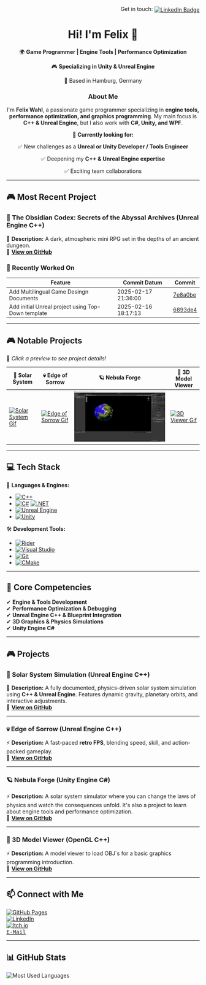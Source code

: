 <div align="right">
  Get in touch: 
  <a href="https://www.linkedin.com/in/felix-wahl-6763791b9/">
    <img src="https://custom-icon-badges.demolab.com/badge/LinkedIn-0A66C2?logo=linkedin-white&logoColor=fff" align="absmiddle" alt="LinkedIn Badge">
  </a>
</div>

<h1 align="center">Hi! I'm Felix 👋</h1> 
<p align="center">🌍 <b>Game Programmer | Engine Tools | Performance Optimization</b></p>
<p align="center">🎮 <b>Specializing in Unity & Unreal Engine</b></p>
<p align="center">📍 Based in Hamburg, Germany</p> 

<h3 align="center">About Me</h3>
<p align="center">I'm <b>Felix Wahl</b>, a passionate game programmer specializing in <b>engine tools, performance optimization, and graphics programming</b>. My main focus is <b>C++ & Unreal Engine</b>, but I also work with <b>C#, Unity, and WPF</b>.</p> 

<p align="center">🔭 <b>Currently looking for:</b></p> 
<p align="center">✅ New challenges as a <b>Unreal or Unity Developer / Tools Engineer</b></p> 
<p align="center">✅ Deepening my <b>C++ & Unreal Engine expertise</b></p> 
<p align="center">✅ Exciting team collaborations</p> 

---

## 🎮 Most Recent Project

### **🌌 The Obsidian Codex: Secrets of the Abyssal Archives (Unreal Engine C++)**  
📝 **Description:** A dark, atmospheric mini RPG set in the depths of an ancient dungeon.     
🔗 **[View on GitHub](https://github.com/goldbarth/TheObsidianCodex)**  

<!-- START_RECENTLY_WORKED_ON -->
### 🔄 Recently Worked On

| Feature | Commit Datum | Commit |
|---------|--------------|--------|
| Add Multilingual Game Desingn Documents | 2025-02-17 21:36:00  | [7e8a0be](https://github.com/goldbarth/TheObsidianCodex/commit/7e8a0bedb443d670d729ca7a8659be5c3d82c4b0) |
| Add initial Unreal project using Top-Down template | 2025-02-16 18:17:13  | [6893de4](https://github.com/goldbarth/TheObsidianCodex/commit/6893de4f6f4721b304b45f1fb243f99e6e229d9e) |
<!-- END_RECENTLY_WORKED_ON -->

---

## 🎮 Notable Projects   
🎥 *Click a preview to see project details!*  

| 🌌 Solar System | 💀 Edge of Sorrow | 🪐 Nebula Forge | 🧊 3D Model Viewer |
|------------------|----------------|--------------|------------------|
| [![Solar System Gif](./images/solar-system-camera-pan.gif)](#solar-system-simulation) | [![Edge of Sorrow Gif](./images/edge-of-sorrow-gameplay.gif)](#edge-of-sorrow) | [![Edge of Sorrow Gif](./images/nebula-forge-tool.gif)](#nebula-forge) | [![3D Viewer Gif](./images/3d-model-viewer-backpack.gif)](#3d-model-viewer) |

---

## 💻 Tech Stack  
🚀 **Languages & Engines:**  
- [![C++](https://img.shields.io/badge/C++-%2300599C.svg?logo=c%2B%2B&logoColor=white)](https://en.cppreference.com)  
- [![C#](https://custom-icon-badges.demolab.com/badge/C%23-%23239120.svg?logo=cshrp&logoColor=white)](https://learn.microsoft.com) [![.NET](https://img.shields.io/badge/.NET-512BD4?logo=dotnet&logoColor=fff)](https://dotnet.microsoft.com)  
- [![Unreal Engine](https://img.shields.io/badge/Unreal%20Engine-%23313131.svg?logo=unrealengine&logoColor=white)](https://www.unrealengine.com) 
- [![Unity](https://img.shields.io/badge/Unity-%23000000.svg?logo=unity&logoColor=white)](https://unity.com)  

🛠 **Development Tools:**  
- [![Rider](https://img.shields.io/badge/Rider-000?logo=rider&logoColor=fff)](https://www.jetbrains.com/rider)
- [![Visual Studio](https://custom-icon-badges.demolab.com/badge/Visual%20Studio-5C2D91.svg?&logo=visual-studio&logoColor=white)](https://visualstudio.microsoft.com/)  
- [![Git](https://img.shields.io/badge/Git-F05032?logo=git&logoColor=fff)](https://git-scm.com/)
- [![CMake](https://img.shields.io/badge/CMake-064F8C?style=for-the-badge&logo=cmake&logoColor=white)](https://cmake.org/)
---

## 🎯 Core Competencies  
✔ **Engine & Tools Development**  
✔ **Performance Optimization & Debugging**  
✔ **Unreal Engine C++ & Blueprint Integration**   
✔ **3D Graphics & Physics Simulations**   
✔ **Unity Engine C#**

---

## 🎮 Projects   

<a id="solar-system-simulation"></a>
### **🌌 Solar System Simulation (Unreal Engine C++)**  
📝 **Description:** A fully documented, physics-driven solar system simulation using **C++ & Unreal Engine**. Features dynamic gravity, planetary orbits, and interactive adjustments.  
🔗 **[View on GitHub](https://github.com/goldbarth/SolarSystem)**  

---

<a id="edge-of-sorrow"></a>
### **💀 Edge of Sorrow (Unreal Engine C++)**  
⚡ **Description:** A fast-paced **retro FPS**, blending speed, skill, and action-packed gameplay.  
🔗 **[View on GitHub](https://github.com/goldbarth/EdgeOfSorrow)**  

---

<a id="nebula-forge"></a>
### **🪐 Nebula Forge (Unity Engine C#)**
⚡ **Description:** A solar system simulator where you can change the laws of physics and watch the consequences unfold. It's also a project to learn about engine tools and performance optimization.   
🔗 **[View on GitHub](https://github.com/goldbarth/NebulaForge)**

---

<a id="3d-model-viewer"></a>
### **🧊 3D Model Viewer (OpenGL C++)**  
⚡ **Description:** A model viewer to load OBJ´s for a basic graphics programming introduction.   
🔗 **[View on GitHub](https://github.com/goldbarth/3DModelViewer)**

---

## 📫 Connect with Me  
[![GitHub Pages](https://img.shields.io/badge/GitHub%20Pages-121013?logo=github&logoColor=white)](https://goldbarth.github.io/Portfolio/#/)  
[![LinkedIn](https://custom-icon-badges.demolab.com/badge/LinkedIn-0A66C2?logo=linkedin-white&logoColor=fff)](https://www.linkedin.com/in/felix-wahl-6763791b9/)  
[![Itch.io](https://img.shields.io/badge/itch.io-%23FF0B34.svg?logo=Itch.io&logoColor=white)](https://goldbarth.itch.io/)  
[<kbd>E-Mail</kbd>](mailto:felix.wahl@live.de)  

---

## 📊 GitHub Stats  

![Most Used Languages](https://github-readme-stats.vercel.app/api/top-langs/?username=goldbarth&layout=compact&theme=radical)  
